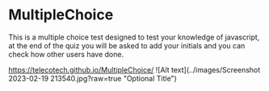 # MultipleChoice
This is a multiple choice test designed to test your knowledge of javascript, at the end of the quiz you will be asked to add your initials and you can check how other users have done. 

https://telecotech.github.io/MultipleChoice/
![Alt text](../images/Screenshot 2023-02-19 213540.jpg?raw=true "Optional Title")
